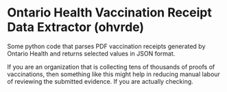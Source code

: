# Ontario Health Vaccination Receipt Data Extractor (ohvrde)
Some python code that parses PDF vaccination receipts generated by Ontario Health and returns selected values in JSON format.

If you are an organization that is collecting tens of thousands of proofs of vaccinations, then something like this might help in reducing manual labour of reviewing the submitted evidence. If you are actually checking.

